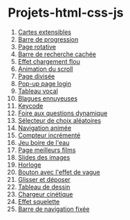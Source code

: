 # Projets-html-css-js

<ol>
  <li><a href="https://choupe-leo.github.io/projets-html-css-js/1-expanding-cards/index.html">Cartes extensibles</a></li>
  <li><a href="https://choupe-leo.github.io/projets-html-css-js/2-progeress-steps/index.html">Barre de progression</a></li>
  <li><a href="https://choupe-leo.github.io/projets-html-css-js/3-rotating-navigation/index.html">Page rotative</a></li>
  <li><a href="https://choupe-leo.github.io/projets-html-css-js/4-hidden-search/index.html">Barre de recherche cachée</a></li>
  <li><a href="https://choupe-leo.github.io/projets-html-css-js/5-blurring-loading/index.html">Effet chargement flou</a></li>
  <li><a href="https://choupe-leo.github.io/projets-html-css-js/6-scroll-animation/index.html">Animation du scroll</a></li>
  <li><a href="https://choupe-leo.github.io/projets-html-css-js/7-split-landing/index.html">Page divisée</a></li>
  <li><a href="https://choupe-leo.github.io/projets-html-css-js/8-form_wave/index.html">Pop-up page login</a></li>
  <li><a href="https://choupe-leo.github.io/projets-html-css-js/9-sound_board/index.html">Tableau vocal</a></li>
  <li><a href="https://choupe-leo.github.io/projets-html-css-js/10-daddy_jokes/index.html">Blagues ennuyeuses</a></li>
  <li><a href="https://choupe-leo.github.io/projets-html-css-js/11-key_code_event/index.html">Keycode</a></li>
  <li><a href="https://choupe-leo.github.io/projets-html-css-js/12-faq_collapse/index.html">Foire aux questions dynamique</a></li>
  <li><a href="https://choupe-leo.github.io/projets-html-css-js/13-random_choice_picker/index.html">Sélecteur de choix aléatoires</a></li>
  <li><a href="https://choupe-leo.github.io/projets-html-css-js/14-animated_navigation/index.html">Navigation animée</a></li>
  <li><a href="https://choupe-leo.github.io/projets-html-css-js/15-increment_counter/index.html">Compteur incrémenté</a></li>
  <li><a href="https://choupe-leo.github.io/projets-html-css-js/16-drink_water/index.html">Jeu boire de l'eau</a></li>
  <li><a href="https://choupe-leo.github.io/projets-html-css-js/17-movie_app/index.html">Page meilleurs films</a></li>
  <li><a href="https://choupe-leo.github.io/projets-html-css-js/18-background_slider/index.html">Slides des images</a></li>
  <li><a href="https://choupe-leo.github.io/projets-html-css-js/19-theme_clock/index.html">Horloge</a></li>
  <li><a href="https://choupe-leo.github.io/projets-html-css-js/20-button_ripple_effect/index.html">Bouton avec l'effet de vague</a></li>
  <li><a href="https://choupe-leo.github.io/projets-html-css-js/21-drag_n_drop/index.html">Glisser et déposer</a></li>
  <li><a href="https://choupe-leo.github.io/projets-html-css-js/22-drawing_app/index.html">Tableau de dessin</a></li>
  <li><a href="https://choupe-leo.github.io/projets-html-css-js/23-kienetic_loader/index.html">Chargeur cinétique</a></li>
  <li><a href="https://choupe-leo.github.io/projets-html-css-js/24-effect_squelette/index.html">Effet squelette</a></li>
  <li><a href="https://choupe-leo.github.io/projets-html-css-js/25-sticky_navbar/index.html">Barre de navigation fixée</a></li>
  
</ol>
